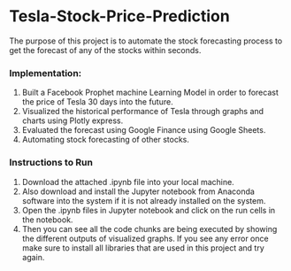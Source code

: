 # Tesla-Stock-Price-Prediction

The purpose of this project is to automate the stock forecasting process to get the forecast of any of the stocks within seconds.

### Implementation:

1. Built a Facebook Prophet machine Learning Model in order to forecast the price of Tesla 30 days into the future.
2. Visualized the historical performance of Tesla through graphs and charts using Plotly express.
3. Evaluated the forecast using Google Finance using Google Sheets.
4. Automating stock forecasting of other stocks.

### Instructions to Run

1. Download the attached .ipynb file into your local machine.
2. Also download and install the Jupyter notebook from Anaconda software into the system if it is not already installed on the system.
3. Open the .ipynb files in Jupyter notebook and click on the run cells in the notebook.
4. Then you can see all the code chunks are being executed by showing the different outputs of visualized graphs. If you see any error once make sure to install all libraries that are used in this project and try again.
